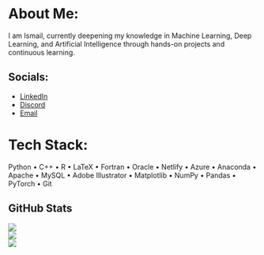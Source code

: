 # About Me:
I am Ismail, currently deepening my knowledge in Machine Learning, Deep Learning, and Artificial Intelligence through hands-on projects and continuous learning.

## Socials:
- [LinkedIn](https://linkedin.com/in/ismail-hossain2000)
- [Discord](https://discord.gg/NSbGgtpp)
- [Email](mailto:ismailtuhinamth05@gmail.com)

# Tech Stack:
Python • C++ • R • LaTeX • Fortran • Oracle • Netlify • Azure • Anaconda • Apache • MySQL • Adobe Illustrator • Matplotlib • NumPy • Pandas • PyTorch • Git

## GitHub Stats

![](https://github-readme-stats.vercel.app/api?username=hossain-mdismail&show_icons=true&theme=default_repocard&hide_border=false&cache_seconds=7200) <br/>
![](https://nirzak-streak-stats.vercel.app/?user=hossain-mdismail&theme=default_repocard&hide_border=false) <br/>
![](https://github-readme-stats.vercel.app/api/top-langs/?username=hossain-mdismail&theme=default_repocard&hide_border=false&layout=compact&cache_seconds=7200)


